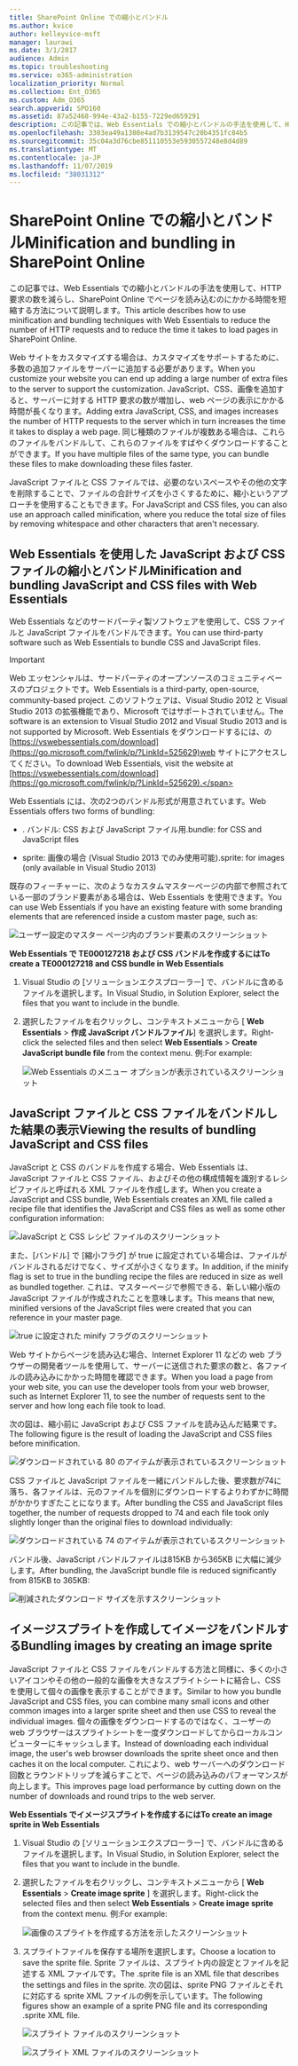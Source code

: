 ```yaml
---
title: SharePoint Online での縮小とバンドル
ms.author: kvice
author: kelleyvice-msft
manager: laurawi
ms.date: 3/1/2017
audience: Admin
ms.topic: troubleshooting
ms.service: o365-administration
localization_priority: Normal
ms.collection: Ent_O365
ms.custom: Adm_O365
search.appverid: SPO160
ms.assetid: 87a52468-994e-43a2-b155-7229ed659291
description: この記事では、Web Essentials での縮小とバンドルの手法を使用して、HTTP 要求の数を減らし、SharePoint Online でページを読み込むのにかかる時間を短縮する方法について説明します。
ms.openlocfilehash: 3303ea49a1308e4ad7b3139547c20b4351fc84b5
ms.sourcegitcommit: 35c04a3d76cbe851110553e5930557248e8d4d89
ms.translationtype: MT
ms.contentlocale: ja-JP
ms.lasthandoff: 11/07/2019
ms.locfileid: "38031312"
---
```

# <a name="minification-and-bundling-in-sharepoint-online"></a><span data-ttu-id="29462-103">SharePoint Online での縮小とバンドル</span><span class="sxs-lookup"><span data-stu-id="29462-103">Minification and bundling in SharePoint Online</span></span>

<span data-ttu-id="29462-104">この記事では、Web Essentials での縮小とバンドルの手法を使用して、HTTP 要求の数を減らし、SharePoint Online でページを読み込むのにかかる時間を短縮する方法について説明します。</span><span class="sxs-lookup"><span data-stu-id="29462-104">This article describes how to use minification and bundling techniques with Web Essentials to reduce the number of HTTP requests and to reduce the time it takes to load pages in SharePoint Online.</span></span>
  
<span data-ttu-id="29462-105">Web サイトをカスタマイズする場合は、カスタマイズをサポートするために、多数の追加ファイルをサーバーに追加する必要があります。</span><span class="sxs-lookup"><span data-stu-id="29462-105">When you customize your website you can end up adding a large number of extra files to the server to support the customization.</span></span> <span data-ttu-id="29462-106">JavaScript、CSS、画像を追加すると、サーバーに対する HTTP 要求の数が増加し、web ページの表示にかかる時間が長くなります。</span><span class="sxs-lookup"><span data-stu-id="29462-106">Adding extra JavaScript, CSS, and images increases the number of HTTP requests to the server which in turn increases the time it takes to display a web page.</span></span> <span data-ttu-id="29462-107">同じ種類のファイルが複数ある場合は、これらのファイルをバンドルして、これらのファイルをすばやくダウンロードすることができます。</span><span class="sxs-lookup"><span data-stu-id="29462-107">If you have multiple files of the same type, you can bundle these files to make downloading these files faster.</span></span>
  
<span data-ttu-id="29462-108">JavaScript ファイルと CSS ファイルでは、必要のないスペースやその他の文字を削除することで、ファイルの合計サイズを小さくするために、縮小というアプローチを使用することもできます。</span><span class="sxs-lookup"><span data-stu-id="29462-108">For JavaScript and CSS files, you can also use an approach called minification, where you reduce the total size of files by removing whitespace and other characters that aren't necessary.</span></span>
  
## <a name="minification-and-bundling-javascript-and-css-files-with-web-essentials"></a><span data-ttu-id="29462-109">Web Essentials を使用した JavaScript および CSS ファイルの縮小とバンドル</span><span class="sxs-lookup"><span data-stu-id="29462-109">Minification and bundling JavaScript and CSS files with Web Essentials</span></span>

<span data-ttu-id="29462-110">Web Essentials などのサードパーティ製ソフトウェアを使用して、CSS ファイルと JavaScript ファイルをバンドルできます。</span><span class="sxs-lookup"><span data-stu-id="29462-110">You can use third-party software such as Web Essentials to bundle CSS and JavaScript files.</span></span>
  
> [!IMPORTANT]
> <span data-ttu-id="29462-111">Web エッセンシャルは、サードパーティのオープンソースのコミュニティベースのプロジェクトです。</span><span class="sxs-lookup"><span data-stu-id="29462-111">Web Essentials is a third-party, open-source, community-based project.</span></span> <span data-ttu-id="29462-112">このソフトウェアは、Visual Studio 2012 と Visual Studio 2013 の拡張機能であり、Microsoft ではサポートされていません。</span><span class="sxs-lookup"><span data-stu-id="29462-112">The software is an extension to Visual Studio 2012 and Visual Studio 2013 and is not supported by Microsoft.</span></span> <span data-ttu-id="29462-113">Web Essentials をダウンロードするには、の[https://vswebessentials.com/download](https://go.microsoft.com/fwlink/p/?LinkId=525629)web サイトにアクセスしてください。</span><span class="sxs-lookup"><span data-stu-id="29462-113">To download Web Essentials, visit the website at [https://vswebessentials.com/download](https://go.microsoft.com/fwlink/p/?LinkId=525629).</span></span> 
  
<span data-ttu-id="29462-114">Web Essentials には、次の2つのバンドル形式が用意されています。</span><span class="sxs-lookup"><span data-stu-id="29462-114">Web Essentials offers two forms of bundling:</span></span>
  
- <span data-ttu-id="29462-115">. バンドル: CSS および JavaScript ファイル用</span><span class="sxs-lookup"><span data-stu-id="29462-115">.bundle: for CSS and JavaScript files</span></span>
    
- <span data-ttu-id="29462-116">sprite: 画像の場合 (Visual Studio 2013 でのみ使用可能)</span><span class="sxs-lookup"><span data-stu-id="29462-116">.sprite: for images (only available in Visual Studio 2013)</span></span>
    
<span data-ttu-id="29462-117">既存のフィーチャーに、次のようなカスタムマスターページの内部で参照されている一部のブランド要素がある場合は、Web Essentials を使用できます。</span><span class="sxs-lookup"><span data-stu-id="29462-117">You can use Web Essentials if you have an existing feature with some branding elements that are referenced inside a custom master page, such as:</span></span>
  
![ユーザー設定のマスター ページ内のブランド要素のスクリーンショット](media/3a6eba36-973d-482b-8556-a9394b8ba19f.png)
  
 <span data-ttu-id="29462-119">**Web Essentials で TE000127218 および CSS バンドルを作成するには**</span><span class="sxs-lookup"><span data-stu-id="29462-119">**To create a TE000127218 and CSS bundle in Web Essentials**</span></span>
  
1. <span data-ttu-id="29462-120">Visual Studio の [ソリューションエクスプローラー] で、バンドルに含めるファイルを選択します。</span><span class="sxs-lookup"><span data-stu-id="29462-120">In Visual Studio, in Solution Explorer, select the files that you want to include in the bundle.</span></span>
    
2. <span data-ttu-id="29462-121">選択したファイルを右クリックし、コンテキストメニューから [ **Web Essentials** \> **作成 JavaScript バンドルファイル**] を選択します。</span><span class="sxs-lookup"><span data-stu-id="29462-121">Right-click the selected files and then select **Web Essentials** \> **Create JavaScript bundle file** from the context menu.</span></span> <span data-ttu-id="29462-122">例:</span><span class="sxs-lookup"><span data-stu-id="29462-122">For example:</span></span> 
    
    ![Web Essentials のメニュー オプションが表示されているスクリーンショット](media/41aac84c-4538-4f78-b454-46e651f868a3.png)
  
## <a name="viewing-the-results-of-bundling-javascript-and-css-files"></a><span data-ttu-id="29462-124">JavaScript ファイルと CSS ファイルをバンドルした結果の表示</span><span class="sxs-lookup"><span data-stu-id="29462-124">Viewing the results of bundling JavaScript and CSS files</span></span>

<span data-ttu-id="29462-125">JavaScript と CSS のバンドルを作成する場合、Web Essentials は、JavaScript ファイルと CSS ファイル、およびその他の構成情報を識別するレシピファイルと呼ばれる XML ファイルを作成します。</span><span class="sxs-lookup"><span data-stu-id="29462-125">When you create a JavaScript and CSS bundle, Web Essentials creates an XML file called a recipe file that identifies the JavaScript and CSS files as well as some other configuration information:</span></span> 
  
![JavaScript と CSS レシピ ファイルのスクリーンショット](media/7ba891f8-52d8-467b-a0f6-b062dd1137a4.png)
  
<span data-ttu-id="29462-127">また、[バンドル] で [縮小フラグ] が true に設定されている場合は、ファイルがバンドルされるだけでなく、サイズが小さくなります。</span><span class="sxs-lookup"><span data-stu-id="29462-127">In addition, if the minify flag is set to true in the bundling recipe the files are reduced in size as well as bundled together.</span></span> <span data-ttu-id="29462-128">これは、マスターページで参照できる、新しい縮小版の JavaScript ファイルが作成されたことを意味します。</span><span class="sxs-lookup"><span data-stu-id="29462-128">This means that new, minified versions of the JavaScript files were created that you can reference in your master page.</span></span>
  
![true に設定された minify フラグのスクリーンショット](media/50523af2-6412-4117-ac3d-5bd26f6d562e.png)
  
<span data-ttu-id="29462-130">Web サイトからページを読み込む場合、Internet Explorer 11 などの web ブラウザーの開発者ツールを使用して、サーバーに送信された要求の数と、各ファイルの読み込みにかかった時間を確認できます。</span><span class="sxs-lookup"><span data-stu-id="29462-130">When you load a page from your web site, you can use the developer tools from your web browser, such as Internet Explorer 11, to see the number of requests sent to the server and how long each file took to load.</span></span>
  
<span data-ttu-id="29462-131">次の図は、縮小前に JavaScript および CSS ファイルを読み込んだ結果です。</span><span class="sxs-lookup"><span data-stu-id="29462-131">The following figure is the result of loading the JavaScript and CSS files before minification.</span></span>
  
![ダウンロードされている 80 のアイテムが表示されているスクリーンショット](media/e2df3912-1923-46e6-8cf2-3015a31554e1.png)
  
<span data-ttu-id="29462-133">CSS ファイルと JavaScript ファイルを一緒にバンドルした後、要求数が74に落ち、各ファイルは、元のファイルを個別にダウンロードするよりわずかに時間がかかりすぎたことになります。</span><span class="sxs-lookup"><span data-stu-id="29462-133">After bundling the CSS and JavaScript files together, the number of requests dropped to 74 and each file took only slightly longer than the original files to download individually:</span></span>
  
![ダウンロードされている 74 のアイテムが表示されているスクリーンショット](media/686c4387-70e8-4a74-9d45-059f33a91184.png)
  
<span data-ttu-id="29462-135">バンドル後、JavaScript バンドルファイルは815KB から365KB に大幅に減少します。</span><span class="sxs-lookup"><span data-stu-id="29462-135">After bundling, the JavaScript bundle file is reduced significantly from 815KB to 365KB:</span></span>
  
![削減されたダウンロード サイズを示すスクリーンショット](media/5e7dbd98-faff-4f68-b320-108fb252e395.png)
  
## <a name="bundling-images-by-creating-an-image-sprite"></a><span data-ttu-id="29462-137">イメージスプライトを作成してイメージをバンドルする</span><span class="sxs-lookup"><span data-stu-id="29462-137">Bundling images by creating an image sprite</span></span>

<span data-ttu-id="29462-138">JavaScript ファイルと CSS ファイルをバンドルする方法と同様に、多くの小さいアイコンやその他の一般的な画像を大きなスプライトシートに結合し、CSS を使用して個々の画像を表示することができます。</span><span class="sxs-lookup"><span data-stu-id="29462-138">Similar to how you bundle JavaScript and CSS files, you can combine many small icons and other common images into a larger sprite sheet and then use CSS to reveal the individual images.</span></span> <span data-ttu-id="29462-139">個々の画像をダウンロードするのではなく、ユーザーの web ブラウザーはスプライトシートを一度ダウンロードしてからローカルコンピューターにキャッシュします。</span><span class="sxs-lookup"><span data-stu-id="29462-139">Instead of downloading each individual image, the user's web browser downloads the sprite sheet once and then caches it on the local computer.</span></span> <span data-ttu-id="29462-140">これにより、web サーバーへのダウンロード回数とラウンドトリップを減らすことで、ページの読み込みのパフォーマンスが向上します。</span><span class="sxs-lookup"><span data-stu-id="29462-140">This improves page load performance by cutting down on the number of downloads and round trips to the web server.</span></span>
  
 <span data-ttu-id="29462-141">**Web Essentials でイメージスプライトを作成するには**</span><span class="sxs-lookup"><span data-stu-id="29462-141">**To create an image sprite in Web Essentials**</span></span>
  
1. <span data-ttu-id="29462-142">Visual Studio の [ソリューションエクスプローラー] で、バンドルに含めるファイルを選択します。</span><span class="sxs-lookup"><span data-stu-id="29462-142">In Visual Studio, in Solution Explorer, select the files that you want to include in the bundle.</span></span>
    
2. <span data-ttu-id="29462-143">選択したファイルを右クリックし、コンテキストメニューから [ **Web Essentials** \> **Create image sprite** ] を選択します。</span><span class="sxs-lookup"><span data-stu-id="29462-143">Right-click the selected files and then select **Web Essentials** \> **Create image sprite** from the context menu.</span></span> <span data-ttu-id="29462-144">例:</span><span class="sxs-lookup"><span data-stu-id="29462-144">For example:</span></span> 
    
    ![画像のスプライトを作成する方法を示したスクリーンショット](media/de0fe741-4ef7-4e3b-bafa-ef9f4822dac6.png)
  
3. <span data-ttu-id="29462-146">スプライトファイルを保存する場所を選択します。</span><span class="sxs-lookup"><span data-stu-id="29462-146">Choose a location to save the sprite file.</span></span> <span data-ttu-id="29462-147">Sprite ファイルは、スプライト内の設定とファイルを記述する XML ファイルです。</span><span class="sxs-lookup"><span data-stu-id="29462-147">The .sprite file is an XML file that describes the settings and files in the sprite.</span></span> <span data-ttu-id="29462-148">次の図は、sprite PNG ファイルとそれに対応する sprite XML ファイルの例を示しています。</span><span class="sxs-lookup"><span data-stu-id="29462-148">The following figures show an example of a sprite PNG file and its corresponding .sprite XML file.</span></span>
    
    ![スプライト ファイルのスクリーンショット](media/0876bb2a-d1b9-4169-8e95-9c290d628d90.png)
  
    ![スプライト XML ファイルのスクリーンショット](media/d1f94776-280d-4d56-abb5-384f145d9989.png)
  

